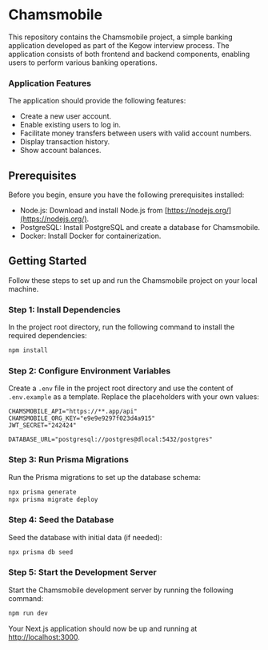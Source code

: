 # Chamsmobile

This repository contains the Chamsmobile project, a simple banking application developed as part of the Kegow interview process. The application consists of both frontend and backend components, enabling users to perform various banking operations.


### Application Features

The application should provide the following features:

- Create a new user account.
- Enable existing users to log in.
- Facilitate money transfers between users with valid account numbers.
- Display transaction history.
- Show account balances.

## Prerequisites

Before you begin, ensure you have the following prerequisites installed:

- Node.js: Download and install Node.js from [https://nodejs.org/](https://nodejs.org/).
- PostgreSQL: Install PostgreSQL and create a database for Chamsmobile.
- Docker: Install Docker for containerization.

## Getting Started

Follow these steps to set up and run the Chamsmobile project on your local machine.

### Step 1: Install Dependencies

In the project root directory, run the following command to install the required dependencies:

```bash
npm install
```

### Step 2: Configure Environment Variables

Create a `.env` file in the project root directory and use the content of `.env.example` as a template. Replace the placeholders with your own values:

```env
CHAMSMOBILE_API="https://**.app/api"
CHAMSMOBILE_ORG_KEY="e9e9e9297f023d4a915"
JWT_SECRET="242424"

DATABASE_URL="postgresql://postgres@dlocal:5432/postgres"
```

### Step 3: Run Prisma Migrations

Run the Prisma migrations to set up the database schema:

```bash
npx prisma generate
npx prisma migrate deploy
```

### Step 4: Seed the Database

Seed the database with initial data (if needed):

```bash
npx prisma db seed
```

### Step 5: Start the Development Server

Start the Chamsmobile development server by running the following command:

```bash
npm run dev
```

Your Next.js application should now be up and running at [http://localhost:3000](http://localhost:3000).

